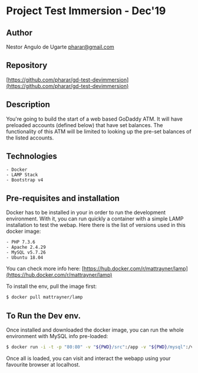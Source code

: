 # Project Test Immersion - Dec'19

## Author
Nestor Angulo de Ugarte <pharar@gmail.com>
## Repository 
[https://github.com/pharar/gd-test-devimmersion](https://github.com/pharar/gd-test-devimmersion)

## Description
You're going to build the start of a web based GoDaddy ATM. It will have preloaded accounts (defined below) that have set balances. The functionality of this ATM will be limited to looking up the pre-set balances of the listed accounts. 

## Technologies

    - Docker
    - LAMP Stack
    - Bootstrap v4

## Pre-requisites and installation
Docker has to be installed in your in order to run the development environment. With it, you can run quickly a container with a simple LAMP installation to test the webap. Here there is the list of versions used in this docker image: 

    - PHP 7.3.6 
    - Apache 2.4.29
    - MySQL v5.7.26
    - Ubuntu 18.04

You can check more info here: [https://hub.docker.com/r/mattrayner/lamp](https://hub.docker.com/r/mattrayner/lamp)

To install the env, pull the image first:

```bash
$ docker pull mattrayner/lamp
```

## To Run the Dev env.
Once installed and downloaded the docker image, you can run the whole environment with MySQL info pre-loaded: 

```bash
$ docker run -i -t -p "80:80" -v "${PWD}/src":/app -v "${PWD}/mysql":/var/lib/mysql mattrayner/lamp:latest-1804
``` 

Once all is loaded, you can visit and interact the webapp using your favourite browser at localhost.